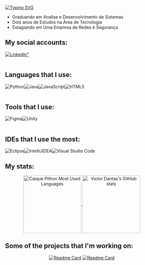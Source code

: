 [![Typing SVG](https://readme-typing-svg.demolab.com?font=Fira+Code&weight=900&size=50&pause=1000&color=32CD32&width=435&lines=Caique+Pithon)](https://git.io/typing-svg)

- Graduando em Analise e Desenvolvimento de Sistemas
- Dois anos de Estudos na Área de Tecnologia
- Estagiando em Uma Empresa de Redes e Segurança
<!-- - Estagiando na Íntegra Manutenção e Intalação de Equipamentos de Segurança -->
<!-- ![Anurag's GitHub stats](https://github-readme-stats.vercel.app/api?username=CaiquePithon&show_icons=true&theme=merko) -->

## My social accounts:

<div style="margin: 0px; padding: 0px; display: flex;">
    <a href="https://www.linkedin.com/in/caiquepithon/"><img align="center" alt=LinkedIn" src="https://img.shields.io/badge/linkedin-%230077B5.svg?style=for-the-badge&logo=linkedin&logoColor=white"></a>
</div>
</br>

<h2>
Languages that I use:
</h2>
<div style="margin: 0px; padding: 0px; display: flex;">
    <!--<img align="center" alt="C++" src="https://img.shields.io/badge/c++-%2300599C.svg?style=for-the-badge&logo=c%2B%2B&logoColor=white">-->
    <img align="center" alt="Python" src="https://img.shields.io/badge/Python-html?style=for-the-badge&logo=python&logoColor=white&labelColor=32CD32&color=32CD32">
    <img align="center" alt="Java" src="https://img.shields.io/badge/java-%23ED8B00.svg?style=for-the-badge&logo=openjdk&logoColor=white">
    <img align="center" alt="JavaScript" src="https://img.shields.io/badge/javascript-%23323330.svg?style=for-the-badge&logo=javascript&logoColor=%23F7DF1E">
    <img align="center" alt="HTML5" src="https://img.shields.io/badge/html5-%23E34F26.svg?style=for-the-badge&logo=html5&logoColor=white">
</div>
</br>

<h2>
Tools that I use:
</h2>
<div style="margin: 0px; padding: 0px; display: flex;">
    <img align="center" alt="Figma" src="https://img.shields.io/badge/figma-%23F24E1E.svg?style=for-the-badge&logo=figma&logoColor=white">
    <img align="center" alt="Unity" src="https://img.shields.io/badge/postgres-%23316192.svg?style=for-the-badge&logo=postgresql&logoColor=white">
</div>
</br>

<h2>
IDEs that I use the most:
</h2>

<div style="margin: 0px; padding: 0px; display: flex;">
    <img align="center" alt="Eclipse" src="https://img.shields.io/badge/Eclipse-FE7A16.svg?style=for-the-badge&logo=Eclipse&logoColor=white">
    <img align="center" alt="IntelliJIDEA" src="https://img.shields.io/badge/IntelliJIDEA-000000.svg?style=for-the-badge&logo=intellij-idea&logoColor=white">
    <img align="center" alt="Visual Studio Code" src="https://img.shields.io/badge/Visual%20Studio%20Code-0078d7.svg?style=for-the-badge&logo=visual-studio-code&logoColor=white">
</div>


<h2>
My stats:
</h2>

<a href="https://github.com/victor-vd">
<center>
    <img align="center" style="height: 190px;" alt="Caique Pithon Most Used Languages" src="https://github-readme-stats.vercel.app/api/top-langs/?username=CaiquePithon&layout=compact&show_icons=true&bg_color=00000000&theme=vision-friendly-dark&title_color=32CD32&icon_color=7438b7">
    <img align="center" style="height: 190px;" alt="Victor Dantas's GitHub stats" src="https://github-readme-stats.vercel.app/api?username=CaiquePithon&show_icons=true&bg_color=00000000&theme=vision-friendly-dark&title_color=32CD32&icon_color=7438b7">
</center>
</a>
</center>

<h2>
Some of the projects that I'm working on:
</h2>

<center>

[![Readme Card](https://github-readme-stats.vercel.app/api/pin/?username=CaiquePithon&repo=Jogo-do-Numero-Secreto&bg_color=00000000&theme=vision-friendly-dark&title_color=32CD32&icon_color=7438b7)](https://github.com/CaiquePithon/Jogo-do-Numero-Secreto)
[![Readme Card](https://github-readme-stats.vercel.app/api/pin/?username=CaiquePithon&repo=EstruturaDeDados&bg_color=00000000&theme=vision-friendly-dark&title_color=32CD32&icon_color=7438b7)](https://github.com/CaiquePithon/EstruturaDeDados)
<!--[![Readme Card](https://github-readme-stats.vercel.app/api/pin/?username=CaiquePithon&repo=ListaListaEncadeada&bg_color=00000000&theme=vision-friendly-dark&title_color=32CD32&icon_color=7438b7)](https://github.com/CaiquePithon/ListaListaEncadeada)-->

</br>

</center>
